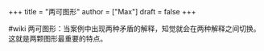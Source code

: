+++
title = "两可图形"
author = ["Max"]
draft = false
+++

\#wiki
两可图形：当案例中出现两种矛盾的解释，知觉就会在两种解释之间切换。这就是两颗图形最重要的特点。
